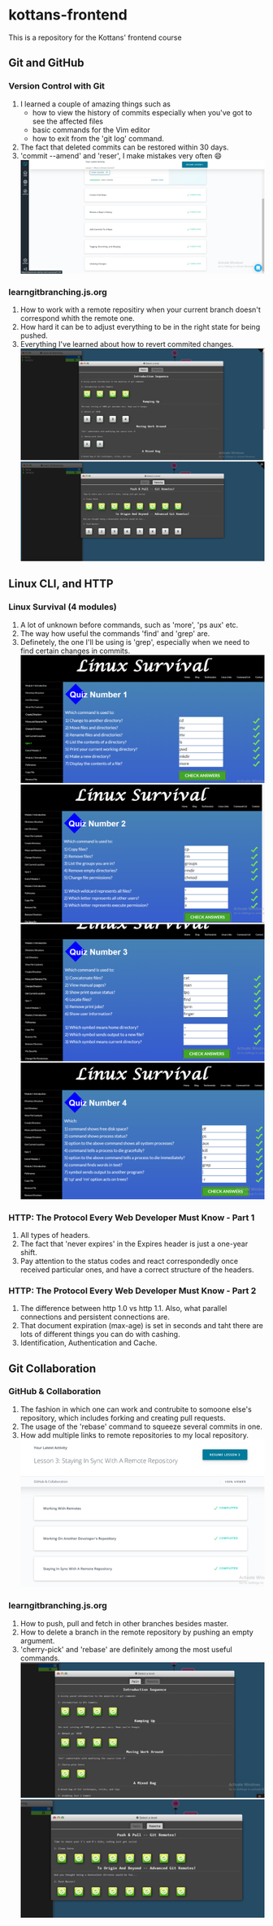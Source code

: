# kottans-frontend
This is a repository for the Kottans' frontend course
## Git and GitHub
### Version Control with Git
1. I learned a couple of amazing things such as
   - how to view the history of commits especially when you've got to see the affected files
   - basic commands for the Vim editor
   - how to exit from the 'git log' command.
2. The fact that deleted commits can be restored within 30 days.
3. 'commit --amend' and 'reser', I make mistakes very often :smile:
![alt text](https://github.com/IGrynenko/kottans-frontend/blob/main/git_and_github/version_control_with_git.png "Version Control with Git")
### learngitbranching.js.org
1. How to work with a remote repositiry when your current branch doesn't correspond whith the remote one.
2. How hard it can be to adjust everything to be in the right state for being pushed.
3. Everything I've learned about how to revert commited changes.
![alt text](https://github.com/IGrynenko/kottans-frontend/blob/main/git_and_github/learngitbranching_intro_sequence.png?raw=true "Main: Introduction Sequence")
![alt text](https://github.com/IGrynenko/kottans-frontend/blob/main/git_and_github/learngitbranching_push_and_pull.png?raw=true "Remote: Push & Pull -- Git Remotes")
## Linux CLI, and HTTP
### Linux Survival (4 modules)
1. A lot of unknown before commands, such as 'more', 'ps aux' etc.
2. The way how useful the commands 'find' and 'grep' are.
3. Definetely, the one I'll be using is 'grep', especially when we need to find certain changes in commits.
![alt text](https://github.com/IGrynenko/kottans-frontend/blob/main/task_linux_cli/linux-survival-1.png?raw=true "Linux Survival 1")
![alt text](https://github.com/IGrynenko/kottans-frontend/blob/main/task_linux_cli/linux-survival-2.png?raw=true "Linux Survival 2")
![alt text](https://github.com/IGrynenko/kottans-frontend/blob/main/task_linux_cli/linux-survival-3.png?raw=true "Linux Survival 3")
![alt text](https://github.com/IGrynenko/kottans-frontend/blob/main/task_linux_cli/linux-survival-4.png?raw=true "Linux Survival 4")
### HTTP: The Protocol Every Web Developer Must Know - Part 1
1. All types of headers.
2. The fact that 'never expires' in the Expires header is just a one-year shift.
3. Pay attention to the status codes and react correspondedly once received particular ones, and have a correct structure of the headers.
### HTTP: The Protocol Every Web Developer Must Know - Part 2
1. The difference between http 1.0 vs http 1.1. Also, what parallel connections and persistent connections are.
2. That document expiration (max-age) is set in seconds and taht there are lots of different things you can do with cashing.
3. Identification, Authentication and Cache.
## Git Collaboration
### GitHub & Collaboration
1. The fashion in which one can work and contrubite to somoone else's repository, which includes forking and creating pull requests.
2. The usage of the 'rebase' command to squeeze several commits in one.
3. How add multiple links to remote repositories to my local repository.
![alt text](https://github.com/IGrynenko/kottans-frontend/blob/main/task_git_collaboration/github_and_collaboration.png?raw=true "GitHub & Collaboration")
### learngitbranching.js.org
1. How to push, pull and fetch in other branches besides master.
2. How to delete a branch in the remote repository by pushing an empty argument.
3. 'cherry-pick' and 'rebase' are definitely among the most useful commands.
![alt text](https://github.com/IGrynenko/kottans-frontend/blob/main/task_git_collaboration/learngitbranching_main.png?raw=true "Main")
![alt text](https://github.com/IGrynenko/kottans-frontend/blob/main/task_git_collaboration/learngitbranching_remote.png?raw=true "Remote")

